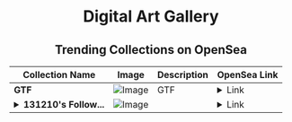 <div align="center">

# Digital Art Gallery

## Trending Collections on OpenSea

| Collection Name                       | Image                                                                                     | Description                       | OpenSea Link                                                                                          |
|---------------------------------------|-------------------------------------------------------------------------------------------|-----------------------------------|--------------------------------------------------------------------------------------------------------|
| **GTF** | ![Image](https://i.seadn.io/s/raw/files/fcd1b4b94e90149fd17f65855e940080.png?w=500&auto=format?w=200&auto=format) | GTF  | <details><summary>Link</summary>[GTF](https://opensea.io/collection/gtf-10)</details> |
| **<details><summary>131210's Follow...</summary>131210's Follower</details>** | ![Image](https://i.seadn.io/s/raw/files/19f9f090920392cc3650cbdf4361755b.png?w=500&auto=format?w=200&auto=format) |  | <details><summary>Link</summary>[131210's Follower](https://opensea.io/collection/131210-s-follower)</details> |

</div>